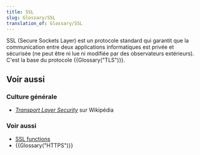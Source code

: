 ```yaml
---
title: SSL
slug: Glossary/SSL
translation_of: Glossary/SSL
---
```


SSL (Secure Sockets Layer) est un protocole standard qui garantit que la communication entre deux applications informatiques est privée et sécurisée (ne peut être ni lue ni modifiée par des observateurs extérieurs). C'est la base du protocole {{Glossary("TLS")}}.

## Voir aussi

### Culture générale

- [<i lang="en">Transport Layer Security</i>](https://fr.wikipedia.org/wiki/Transport_Layer_Security) sur Wikipédia

### Voir aussi

- [SSL functions](/fr/docs/Mozilla/Projects/NSS/SSL_functions)
- {{Glossary("HTTPS")}}
